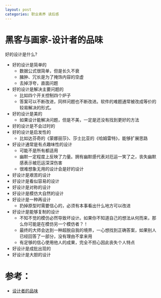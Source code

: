 ```yaml
---
layout: post
categories: 职业素养 读后感
---
```


# 黑客与画家-设计者的品味
好的设计是什么?

- 好的设计是简单的
  + 数据公式很简单，但是长久不衰
  + 臃肿、冗长是为了掩饰内容的空虚
  + 去掉浮夸，直面问题
- 好的设计是解决主要问题的
  + 比如四个开关控制四个炉子
  + 答案可以不断改进，同样问题也不断改进。软件的难题通常被改成等价的较易解决的形式。
- 好的设计是美的
  + 如果设计能解决问题，但是不美，一定是还没有找到更好的方法
- 好的设计是不会过时的
- 好的设计是启发性的
  - 比如达芬奇的《蒙娜丽莎》、莎士比亚的《哈姆雷特》，能够扩展思路
- 好设计通常是有点趣味性的设计
  - 可能不是所有都适用
  - 幽默一定程度上反映了力量。拥有幽默感代表对厄运一笑了之，丧失幽默感表示被厄运深深伤害
  - 很难想象无用的设计会是好的设计
- 好设计是艰苦的设计
- 好设计是看似容易的设计
- 好设计是对称的设计
- 好设计是模仿大自然的设计
- 好设计是一种再设计
  - 扔掉原型时需要信心的，必须有本事看出什么地方可以改进
- 好设计是能够复制的设计
  - 不知不觉的模仿必然导致坏设计。如果你不知道自己的想法从何而来，那么你可能是在模仿另一个模仿者？！
  - 最终的大师会达到一种超脱自我的境界，一心想找到正确答案，如果别人已经回答了一部分，没有理由不拿来用
  - 有足够的信心使用他人的成果，完全不担心因此丧失个人特点
- 好设计是成批出现的
- 好设计是大胆的设计

# 参考：
- [设计者的品味](https://www.kancloud.cn/imxieke/hacker-and-painter/107328)